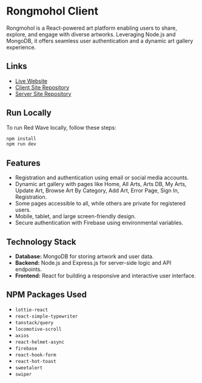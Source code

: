 # Rongmohol Client

Rongmohol is a React-powered art platform enabling users to share, explore, and engage with diverse artworks. Leveraging Node.js and MongoDB, it offers seamless user authentication and a dynamic art gallery experience.

## Links

- [Live Website](https://rongmohol.netlify.app/)
- [Client Site Repository](https://github.com/abdul-muhaimin-toha/Rongmohol-Client)
- [Server Site Repository](https://github.com/abdul-muhaimin-toha/Rongmohol-Server)

## Run Locally

To run Red Wave locally, follow these steps:

```sh
npm install
npm run dev
```

## Features

- Registration and authentication using email or social media accounts.
- Dynamic art gallery with pages like Home, All Arts, Arts DB, My Arts, Update Art, Browse Art By Category, Add Art, Error Page, Sign In, Registration.
- Some pages accessible to all, while others are private for registered users.
- Mobile, tablet, and large screen-friendly design.
- Secure authentication with Firebase using environmental variables.

## Technology Stack

- **Database:** MongoDB for storing artwork and user data.
- **Backend:** Node.js and Express.js for server-side logic and API endpoints.
- **Frontend:** React for building a responsive and interactive user interface.

## NPM Packages Used

- `lottie-react`
- `react-simple-typewriter`
- `tanstack/query`
- `locomotive-scroll`
- `axios`
- `react-helmet-async`
- `firebase`
- `react-hook-form`
- `react-hot-toast`
- `sweetalert`
- `swiper`
